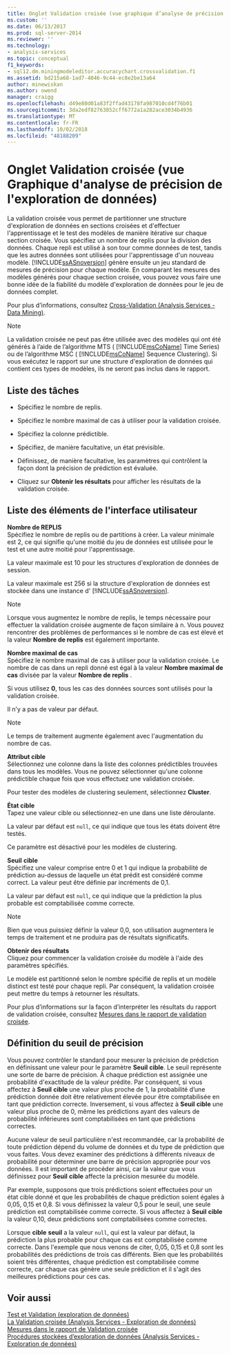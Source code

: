 ```yaml
---
title: Onglet Validation croisée (vue graphique d’analyse de précision d’exploration de données) | Microsoft Docs
ms.custom: ''
ms.date: 06/13/2017
ms.prod: sql-server-2014
ms.reviewer: ''
ms.technology:
- analysis-services
ms.topic: conceptual
f1_keywords:
- sql12.dm.miningmodeleditor.accuracychart.crossvalidation.f1
ms.assetid: bd215a68-1ad7-4046-9c44-ec8e2be13a64
author: minewiskan
ms.author: owend
manager: craigg
ms.openlocfilehash: d49e80d01a83f2ffad43178fa987010cd4f76b01
ms.sourcegitcommit: 3da2edf82763852cff6772a1a282ace3034b4936
ms.translationtype: MT
ms.contentlocale: fr-FR
ms.lasthandoff: 10/02/2018
ms.locfileid: "48188209"
---
```

# <a name="cross-validation-tab-mining-accuracy-chart-view"></a>Onglet Validation croisée (vue Graphique d'analyse de précision de l'exploration de données)
  La validation croisée vous permet de partitionner une structure d'exploration de données en sections croisées et d'effectuer l'apprentissage et le test des modèles de manière itérative sur chaque section croisée. Vous spécifiez un nombre de replis pour la division des données. Chaque repli est utilisé à son tour comme données de test, tandis que les autres données sont utilisées pour l'apprentissage d'un nouveau modèle. [!INCLUDE[ssASnoversion](../includes/ssasnoversion-md.md)] génère ensuite un jeu standard de mesures de précision pour chaque modèle. En comparant les mesures des modèles générés pour chaque section croisée, vous pouvez vous faire une bonne idée de la fiabilité du modèle d'exploration de données pour le jeu de données complet.  
  
 Pour plus d’informations, consultez [Cross-Validation &#40;Analysis Services - Data Mining&#41;](data-mining/cross-validation-analysis-services-data-mining.md).  
  
> [!NOTE]  
>  La validation croisée ne peut pas être utilisée avec des modèles qui ont été générés à l’aide de l’algorithme MTS ( [!INCLUDE[msCoName](../includes/msconame-md.md)] Time Series) ou de l’algorithme MSC ( [!INCLUDE[msCoName](../includes/msconame-md.md)] Sequence Clustering). Si vous exécutez le rapport sur une structure d'exploration de données qui contient ces types de modèles, ils ne seront pas inclus dans le rapport.  
  
## <a name="task-list"></a>Liste des tâches  
  
-   Spécifiez le nombre de replis.  
  
-   Spécifiez le nombre maximal de cas à utiliser pour la validation croisée.  
  
-   Spécifiez la colonne prédictible.  
  
-   Spécifiez, de manière facultative, un état prévisible.  
  
-   Définissez, de manière facultative, les paramètres qui contrôlent la façon dont la précision de prédiction est évaluée.  
  
-   Cliquez sur **Obtenir les résultats** pour afficher les résultats de la validation croisée.  
  
## <a name="uielement-list"></a>Liste des éléments de l'interface utilisateur  
 **Nombre de REPLIS**  
 Spécifiez le nombre de replis ou de partitions à créer. La valeur minimale est 2, ce qui signifie qu'une moitié du jeu de données est utilisée pour le test et une autre moitié pour l'apprentissage.  
  
 La valeur maximale est 10 pour les structures d'exploration de données de session.  
  
 La valeur maximale est 256 si la structure d'exploration de données est stockée dans une instance d' [!INCLUDE[ssASnoversion](../includes/ssasnoversion-md.md)].  
  
> [!NOTE]  
>  Lorsque vous augmentez le nombre de replis, le temps nécessaire pour effectuer la validation croisée augmente de façon similaire à n. Vous pouvez rencontrer des problèmes de performances si le nombre de cas est élevé et la valeur **Nombre de replis** est également importante.  
  
 **Nombre maximal de cas**  
 Spécifiez le nombre maximal de cas à utiliser pour la validation croisée. Le nombre de cas dans un repli donné est égal à la valeur **Nombre maximal de cas** divisée par la valeur **Nombre de replis** .  
  
 Si vous utilisez **0**, tous les cas des données sources sont utilisés pour la validation croisée.  
  
 Il n’y a pas de valeur par défaut.  
  
> [!NOTE]  
>  Le temps de traitement augmente également avec l'augmentation du nombre de cas.  
  
 **Attribut cible**  
 Sélectionnez une colonne dans la liste des colonnes prédictibles trouvées dans tous les modèles. Vous ne pouvez sélectionner qu'une colonne prédictible chaque fois que vous effectuez une validation croisée.  
  
 Pour tester des modèles de clustering seulement, sélectionnez **Cluster**.  
  
 **État cible**  
 Tapez une valeur cible ou sélectionnez-en une dans une liste déroulante.  
  
 La valeur par défaut est `null`, ce qui indique que tous les états doivent être testés.  
  
 Ce paramètre est désactivé pour les modèles de clustering.  
  
 **Seuil**  **cible**  
 Spécifiez une valeur comprise entre 0 et 1 qui indique la probabilité de prédiction au-dessus de laquelle un état prédit est considéré comme correct. La valeur peut être définie par incréments de 0,1.  
  
 La valeur par défaut est `null`, ce qui indique que la prédiction la plus probable est comptabilisée comme correcte.  
  
> [!NOTE]  
>  Bien que vous puissiez définir la valeur 0,0, son utilisation augmentera le temps de traitement et ne produira pas de résultats significatifs.  
  
 **Obtenir des résultats**  
 Cliquez pour commencer la validation croisée du modèle à l'aide des paramètres spécifiés.  
  
 Le modèle est partitionné selon le nombre spécifié de replis et un modèle distinct est testé pour chaque repli. Par conséquent, la validation croisée peut mettre du temps à retourner les résultats.  
  
 Pour plus d’informations sur la façon d’interpréter les résultats du rapport de validation croisée, consultez [Mesures dans le rapport de validation croisée](data-mining/measures-in-the-cross-validation-report.md).  
  
## <a name="setting-the-accuracy-threshold"></a>Définition du seuil de précision  
 Vous pouvez contrôler le standard pour mesurer la précision de prédiction en définissant une valeur pour le paramètre **Seuil** **cible**. Le seuil représente une sorte de barre de précision. À chaque prédiction est assignée une probabilité d'exactitude de la valeur prédite. Par conséquent, si vous affectez à **Seuil** **cible** une valeur plus proche de 1, la probabilité d’une prédiction donnée doit être relativement élevée pour être comptabilisée en tant que prédiction correcte. Inversement, si vous affectez à **Seuil** **cible** une valeur plus proche de 0, même les prédictions ayant des valeurs de probabilité inférieures sont comptabilisées en tant que prédictions correctes.  
  
 Aucune valeur de seuil particulière n'est recommandée, car la probabilité de toute prédiction dépend du volume de données et du type de prédiction que vous faites. Vous devez examiner des prédictions à différents niveaux de probabilité pour déterminer une barre de précision appropriée pour vos données. Il est important de procéder ainsi, car la valeur que vous définissez pour **Seuil** **cible** affecte la précision mesurée du modèle.  
  
 Par exemple, supposons que trois prédictions soient effectuées pour un état cible donné et que les probabilités de chaque prédiction soient égales à 0,05, 0,15 et 0,8. Si vous définissez la valeur 0,5 pour le seuil, une seule prédiction est comptabilisée comme correcte. Si vous affectez à **Seuil** **cible** la valeur 0,10, deux prédictions sont comptabilisées comme correctes.  
  
 Lorsque **cible** **seuil** a la valeur `null`, qui est la valeur par défaut, la prédiction la plus probable pour chaque cas est comptabilisée comme correcte. Dans l'exemple que nous venons de citer, 0,05, 0,15 et 0,8 sont les probabilités des prédictions de trois cas différents. Bien que les probabilités soient très différentes, chaque prédiction est comptabilisée comme correcte, car chaque cas génère une seule prédiction et il s'agit des meilleures prédictions pour ces cas.  
  
## <a name="see-also"></a>Voir aussi  
 [Test et Validation &#40;exploration de données&#41;](data-mining/testing-and-validation-data-mining.md)   
 [La Validation croisée &#40;Analysis Services - Exploration de données&#41;](data-mining/cross-validation-analysis-services-data-mining.md)   
 [Mesures dans le rapport de Validation croisée](data-mining/measures-in-the-cross-validation-report.md)   
 [Procédures stockées d’exploration de données &#40;Analysis Services - Exploration de données&#41;](/sql/analysis-services/data-mining/data-mining-stored-procedures-analysis-services-data-mining)  
  
  
